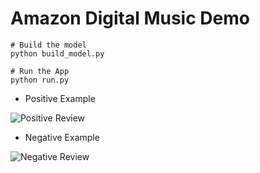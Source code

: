 # Amazon Digital Music Demo

```
# Build the model 
python build_model.py

# Run the App
python run.py
```

* Positive Example

![Positive Review](https://github.com/wangruinju/Amazon_Review_Sentiment_Analysis/tree/master/test/app/static/images/pos.png)

* Negative Example

![Negative Review](https://github.com/wangruinju/Amazon_Review_Sentiment_Analysis/tree/master/test/app/static/images/neg.png)

